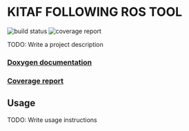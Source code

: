 # KITAF FOLLOWING ROS TOOL

![build status](/badges/master/build.svg)
![coverage report](/badges/master/coverage.svg)

TODO: Write a project description

### [Doxygen documentation](/doxygen/index.html)
### [Coverage report](/coverage/index.html)

## Usage

TODO: Write usage instructions

